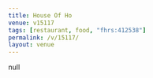 ```yaml
---
title: House Of Ho
venue: v15117
tags: [restaurant, food, "fhrs:412538"]
permalink: /v/15117/
layout: venue
---
```

null